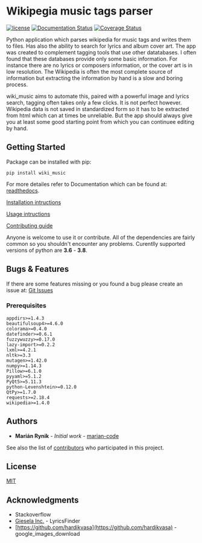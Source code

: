 # Wikipegia music tags parser

[![license](https://img.shields.io/pypi/l/qtpy.svg)](./LICENSE)
[![Documentation Status](https://readthedocs.org/projects/wikipedia-music-tags/badge/?version=latest)](https://wikipedia-music-tags.readthedocs.io/en/latest/?badge=latest)
[![Coverage Status](https://coveralls.io/repos/github/marian-code/wikipedia-music-tags/badge.svg?branch=master)](https://coveralls.io/github/marian-code/wikipedia-music-tags?branch=master)

Python application which parses wikipedia for music tags and writes them to 
files. Has also the ability to search for lyrics and album cover art. The app
was created to complement tagging tools that use other datatabases.
I often found that these databases provide only some basic information. For
instance there are no lyrics or composers information, or the cover art is in
low resolution. The Wikipedia is often the most complete source of information
but extracting the information by hand is a slow and boring process.

wiki_music aims to automate this, paired with a powerful image and lyrics
search, tagging often takes only a few clicks. It is not perfect however.
Wikipedia data is not saved in standardized form so it has to be extracted from
html which can at times be unreliable. But the app should always give you at
least some good starting point from which you can continuee editing by hand.

## Getting Started

Package can be installed with pip:

```
pip install wiki_music
```
For more detailes refer to Documentation which can be found at:
[readthedocs](https://wikipedia-music-tags.readthedocs.io/en/latest/index.html).

[Installation intructions](https://wikipedia-music-tags.readthedocs.io/en/latest/instalation.html)

[Usage intructions](https://wikipedia-music-tags.readthedocs.io/en/latest/usage.html)

[Contributing guide](https://wikipedia-music-tags.readthedocs.io/en/latest/contributing.html)


Anyone is welcome to use it or contribute. All of the dependencies are fairly
common so you shouldn't encounter any problems. Curentlly supported versions of
python are **3.6** - **3.8**.

## Bugs & Features

If there are some features missing or you found a bug please create an issue
at: [Git Issues](https://github.com/marian-code/wikipedia-music-tags/issues)

### Prerequisites

```
appdirs>=1.4.3
beautifulsoup4>=4.6.0
colorama>=0.4.0
datefinder>=0.6.1
fuzzywuzzy>=0.17.0
lazy-import>=0.2.2
lxml>=4.2.1
nltk>=3.3
mutagen>=1.42.0
numpy>=1.14.3
Pillow>=6.1.0
pyyaml>=5.1.2
PyQt5>=5.11.3
python-Levenshtein>=0.12.0
QtPy>=1.7.0
requests>=2.18.4
wikipedia>=1.4.0
```

## Authors

* **Marián Rynik** - *Initial work* - [marian-code](https://github.com/marian-code)

See also the list of [contributors](https://github.com/your/project/contributors) who participated in this project.

## License

[MIT](https://github.com/marian-code/https://github.com/marian-code/wikipedia-music-tags/LICENSE.txt)

## Acknowledgments

* Stackoverflow
* [Giesela Inc.](https://github.com/GieselaDev) - LyricsFinder
* [https://github.com/hardikvasa](https://github.com/hardikvasa) - google_images_download


